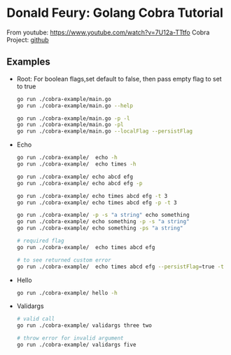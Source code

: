 # Donald Feury: Golang Cobra Tutorial

From youtube: https://www.youtube.com/watch?v=7U12a-TTtfo
Cobra Project: [github](https://github.com/spf13/cobra)

## Examples
* Root: For boolean flags,set default to false, then pass empty flag to set to true

  ```bash
  go run ./cobra-example/main.go
  go run ./cobra-example/main.go --help

  go run ./cobra-example/main.go -p -l
  go run ./cobra-example/main.go -pl
  go run ./cobra-example/main.go --localFlag --persistFlag

  ```

* Echo

  ```bash
  go run ./cobra-example/  echo -h
  go run ./cobra-example/  echo times -h

  go run ./cobra-example/ echo abcd efg
  go run ./cobra-example/ echo abcd efg -p

  go run ./cobra-example/ echo times abcd efg -t 3
  go run ./cobra-example/ echo times abcd efg -p -t 3

  go run ./cobra-example/ -p -s "a string" echo something
  go run ./cobra-example/ echo something -p -s "a string"
  go run ./cobra-example/ echo something -ps "a string"

  # required flag
  go run ./cobra-example/  echo times abcd efg

  # to see returned custom error
  go run ./cobra-example/  echo times abcd efg --persistFlag=true -t 4
  ```

* Hello

  ```bash
  go run ./cobra-example/ hello -h
  ```

* Validargs 

  ```bash
  # valid call
  go run ./cobra-example/ validargs three two

  # throw error for invalid argument
  go run ./cobra-example/ validargs five
  ```